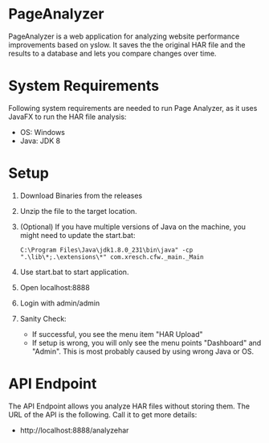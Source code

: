 # PageAnalyzer
PageAnalyzer is a web application for analyzing website performance improvements based on yslow.
It saves the the original HAR file and the results to a database and lets you compare changes over time.

# System Requirements
Following system requirements are needed to run Page Analyzer, as it uses JavaFX to run the HAR file analysis:
- OS: Windows
- Java: JDK 8

# Setup
1. Download Binaries from the releases
2. Unzip the file to the target location.
3. (Optional) If you have multiple versions of Java on the machine, you might need to update the start.bat:

    `C:\Program Files\Java\jdk1.8.0_231\bin\java" -cp ".\lib\*;.\extensions\*" com.xresch.cfw._main._Main`

4. Use start.bat to start application.
5. Open localhost:8888
6. Login with admin/admin
7. Sanity Check:
   - If successful, you see the menu item "HAR Upload"
   - If setup is wrong, you will only see the menu points "Dashboard" and "Admin". This is most probably caused by using wrong Java or OS.

# API Endpoint
The API Endpoint allows you analyze HAR files without storing them.
The URL of the API is the following. Call it to get more details:
- http://localhost:8888/analyzehar

